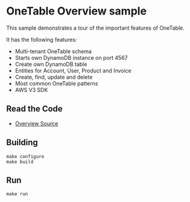 OneTable Overview sample
===

This sample demonstrates a tour of the important features of OneTable.

It has the following features:

* Multi-tenant OneTable schema
* Starts own DynamoDB instance on port 4567
* Create own DynamoDB table
* Entities for Account, User, Product and Invoice
* Create, find, update and delete
* Most common OneTable patterns
* AWS V3 SDK

## Read the Code

* [Overview Source](https://github.com/sensedeep/dynamodb-onetable/tree/main/samples/overview/src/index.js)

## Building

```
make configure
make build
```

## Run

```
make run
```
